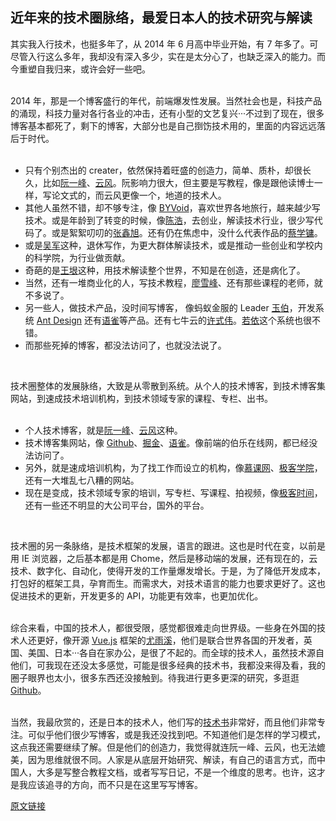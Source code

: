 ## 近年来的技术圈脉络，最爱日本人的技术研究与解读

其实我入行技术，也挺多年了，从 2014 年 6 月高中毕业开始，有 7 年多了。可尽管入行这么多年，我却没有深入多少，实在是太分心了，也缺乏深入的能力。而今重塑自我归来，或许会好一些吧。 <br />​

2014 年，那是一个博客盛行的年代，前端爆发性发展。当然社会也是，科技产品的涌现，科技力量对各行各业的冲击，还有小型的文艺复兴···不过到了现在，很多博客基本都死了，剩下的博客，大部分也是自己捯饬技术用的，里面的内容远远落后于时代。<br />​<br />

- 只有个别杰出的 creater，依然保持着旺盛的创造力，简单、质朴，却很长久，比如[阮一峰](http://www.ruanyifeng.com/blog/)、[云风](https://blog.codingnow.com/)。阮影响力很大，但主要是写教程，像是跟他读博士一样，写论文式的，而云风更像一个，地道的技术人。
- 其他人虽然不错，却不够专注，像 [BYVoid](https://byvoid.com/zhs/blog/archive/)，喜欢世界各地旅行，越来越少写技术。或是年龄到了转变的时候，像[陈浩](https://coolshell.cn/featured)，去创业，解读技术行业，很少写代码了。或是絮絮叨叨的[张鑫旭](https://www.zhangxinxu.com/)。还有仍在焦虑中，没什么代表作品的[蔡学镛](https://twitter.com/caixueyong)。
- 或是[吴军](https://weibo.com/drwujun?refer_flag=1005050010_)这种，退休写作，为更大群体解读技术，或是推动一些创业和学校内的科学院，为行业做贡献。
- 奇葩的是[王垠](https://weibo.com/u/6347862377)这种，用技术解读整个世界，不知是在创造，还是病化了。
- 当然，还有一堆商业化的人，写技术教程，[廖雪峰](https://www.liaoxuefeng.com/)、还有那些课程的老师，就不多说了。
- 另一些人，做技术产品，没时间写博客， 像蚂蚁金服的 Leader [玉伯](https://www.yuque.com/yubo)，开发系统 [Ant Design](https://ant.design/docs/react/introduce-cn) 还有[语雀](https://www.yuque.com/lianmt)等产品。还有七牛云的[许式伟](https://time.geekbang.org/column/intro/166)。[若依](https://github.com/yangzongzhuan)这个系统也很不错。
- 而那些死掉的博客，都没法访问了，也就没法说了。

​

技术圈整体的发展脉络，大致是从零散到系统。从个人的技术博客，到技术博客集网站，到速成技术培训机构，到技术领域专家的课程、专栏、出书。<br />​<br />

- 个人技术博客，就是[阮一峰](http://www.ruanyifeng.com/blog/)、[云风](https://blog.codingnow.com/)这种。
- 技术博客集网站，像 [Github](https://github.com/)、[掘金](https://juejin.cn/)、[语雀](https://www.yuque.com/lianmt)。像前端的伯乐在线网，都已经没法访问了。
- 另外，就是速成培训机构，为了找工作而设立的机构，像[慕课网](http://www.imooc.com/course/list?c=fe)、[极客学院](https://www.jikexueyuan.com/)，还有一大堆乱七八糟的网站。
- 现在是变成，技术领域专家的培训，写专栏、写课程、拍视频，像[极客时间](https://time.geekbang.org/)，还有一些还不明显的大公司平台，国外的平台。

​

技术圈的另一条脉络，是技术框架的发展，语言的跟进。这也是时代在变，以前是用 IE 浏览器，之后基本都是用 Chome，然后是移动端的发展，还有现在的，云技术、数字化、自动化，使得开发的工作量爆发增长。于是，为了降低开发成本，打包好的框架工具，孕育而生。而需求大，对技术语言的能力也要求更好了。这也促进技术的更新，开发更多的 API，功能更有效率，也更加优化。<br />​

综合来看，中国的技术人，都很受限，感觉都很难走向世界级。一些身在外国的技术人还更好，像开源 [Vue.js](https://cn.vuejs.org/) 框架的[尤雨溪](https://twitter.com/youyuxi)，他们是联合世界各国的开发者，英国、美国、日本···各自在家办公，是很了不起的。而全球的技术人，虽然技术源自他们，可我现在还没太多感觉，可能是很多经典的技术书，我都没来得及看，我的圈子眼界也太小，很多东西还没接触到。待我进行更多更深的研究，多逛逛 [Github](https://github.com/)。<br />​

当然，我最欣赏的，还是日本的技术人，他们写的[技术书](https://www.yuque.com/lianmt/japan/ahcsgg)非常好，而且他们非常专注。可似乎他们很少写博客，或是我还没找到吧。不知道他们是怎样的学习模式，这点我还需要继续了解。但是他们的创造力，我觉得就连阮一峰、云风，也无法媲美，因为思维就很不同。人家是从底层开始研究、解读，有自己的语言方式，而中国人，大多是写整合教程文档，或者写写日记，不是一个维度的思考。也许，这才是我应该追寻的方向，而不只是在这里写写博客。

[原文链接](https://www.yuque.com/lianmt/it/af4vwk)
